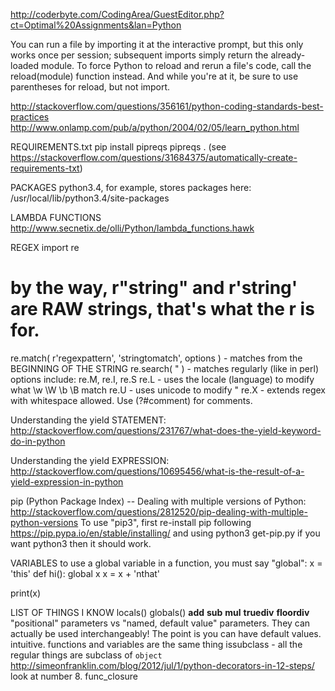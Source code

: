 http://coderbyte.com/CodingArea/GuestEditor.php?ct=Optimal%20Assignments&lan=Python

You can run a file by importing it at the interactive prompt, but this only works once per session; subsequent imports simply return the already-loaded module. To force Python to reload and rerun a file's code, call the reload(module) function instead. And while you're at it, be sure to use parentheses for reload, but not import.


http://stackoverflow.com/questions/356161/python-coding-standards-best-practices
http://www.onlamp.com/pub/a/python/2004/02/05/learn_python.html

REQUIREMENTS.txt
pip install pipreqs
pipreqs .
(see https://stackoverflow.com/questions/31684375/automatically-create-requirements-txt)


PACKAGES
python3.4, for example, stores packages here:
/usr/local/lib/python3.4/site-packages





LAMBDA FUNCTIONS
http://www.secnetix.de/olli/Python/lambda_functions.hawk






REGEX
import re
# by the way, r"string" and r'string' are RAW strings, that's what the r is for.
re.match( r'regexpattern', 'stringtomatch', options ) - matches from the BEGINNING OF THE STRING
re.search( " ) - matches regularly (like in perl)
options include:
re.M, re.I, re.S
re.L - uses the locale (language) to modify what \w \W \b \B match
re.U - uses unicode to modify "
re.X - extends regex with whitespace allowed. Use (?#comment) for comments.

Understanding the yield STATEMENT:
http://stackoverflow.com/questions/231767/what-does-the-yield-keyword-do-in-python

Understanding the yield EXPRESSION:
http://stackoverflow.com/questions/10695456/what-is-the-result-of-a-yield-expression-in-python

pip (Python Package Index) -- Dealing with multiple versions of Python:
http://stackoverflow.com/questions/2812520/pip-dealing-with-multiple-python-versions
To use "pip3", first re-install pip following
https://pip.pypa.io/en/stable/installing/
and using python3 get-pip.py if you want python3
then it should work.




VARIABLES
to use a global variable in a function, you must say "global":
x = 'this'
def hi():
	global x
	x = x + 'nthat'

print(x)




LIST OF THINGS I KNOW
locals()
globals()
__add__
__sub__
__mul__
__truediv__
__floordiv__
"positional" parameters vs "named, default value" parameters.  They can actually be used interchangeably!  The point is you can have default values.  intuitive.
functions and variables are the same thing
issubclass - all the regular things are subclass of `object`
http://simeonfranklin.com/blog/2012/jul/1/python-decorators-in-12-steps/ look at number 8. func_closure
